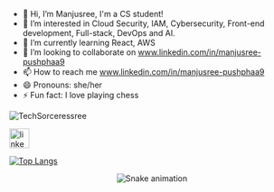 - 👋 Hi, I’m Manjusree, I'm a CS student!
- 👀 I’m interested in Cloud Security, IAM, Cybersecurity, Front-end development, Full-stack, DevOps and AI.
- 🌱 I’m currently learning React, AWS
- 💞️ I’m looking to collaborate on www.linkedin.com/in/manjusree-pushphaa9
- 📫 How to reach me www.linkedin.com/in/manjusree-pushphaa9
- 😄 Pronouns: she/her
- ⚡ Fun fact: I love playing chess

<p align="left"> <img src="https://komarev.com/ghpvc/?username=TechSorceressree&label=Profile%20views&color=0e75b6&style=flat" alt="TechSorceressree" /> </p>

<!---
TechSorceressree/TechSorceressree is a ✨ special ✨ repository because its `README.md` (this file) appears on your GitHub profile.
You can click the Preview link to take a look at your changes.


[![My GitHub stats](https://github-readme-stats.vercel.app/api?username=TechSorceressree&count_private=true&show_icons=true&theme=tokyonight)]()
--->
<img src="https://img.shields.io/static/v1?message=LinkedIn&logo=linkedin&label=&color=0077B5&logoColor=white&labelColor=&style=for-the-badge" height="35" alt="linkedin logo"  />

[![Top Langs](https://github-readme-stats.vercel.app/api/top-langs/?username=TechSorceressree&theme=tokyonight&show_icns=true)]()

<div align="center">
  <img src="https://profile-readme-generator.com/assets/snake.svg" alt="Snake animation" />
</div>


